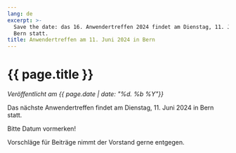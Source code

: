 ```yaml
---
lang: de
excerpt: >-
  Save the date: das 16. Anwendertreffen 2024 findet am Dienstag, 11. Juni in
  Bern statt.
title: Anwendertreffen am 11. Juni 2024 in Bern
---
```


# {{ page.title }}

*Veröffentlicht am {{ page.date | date: "%d. %b %Y"}}*

Das nächste Anwendertreffen findet am Dienstag, 11. Juni 2024 in Bern statt.

Bitte Datum vormerken!

Vorschläge für Beiträge nimmt der Vorstand gerne entgegen.